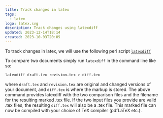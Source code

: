 ```yaml
---
title: Track changes in latex
tags:
  - latex
logo: latex.svg
description: Track changes using latexdiff
updated: 2023-12-14T18:14
created: 2023-10-03T20:09
---
```


To track changes in latex, we will use the following perl script [`latexdiff`](https://www.ctan.org/tex-archive/support/latexdiff)

To compare two documents simply run `latexdiff` in the command line like so:

```bash
latexdiff draft.tex revision.tex > diff.tex
```

where `draft.tex` and `revision.tex` are original and changed versions of your document, and `diff.tex` is where the markup is stored. The above command provides latexdiff with the two comparison files and the filename for the resulting marked .tex file. If the two input files you provide are valid .tex files, the resulting `diff.tex` will also be a .tex file. This marked file can now be compiled with your choice of TeX compiler (pdfLaTeX etc.).
